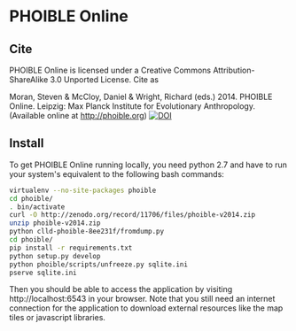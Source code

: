 PHOIBLE Online
==============

Cite
----

PHOIBLE Online is licensed under a Creative Commons Attribution-ShareAlike 3.0 Unported License. Cite as

  Moran, Steven & McCloy, Daniel & Wright, Richard (eds.) 2014.
  PHOIBLE Online.
  Leipzig: Max Planck Institute for Evolutionary Anthropology.
  (Available online at http://phoible.org) 
  [![DOI](https://zenodo.org/badge/doi/10.5281/zenodo.11706.png)](http://dx.doi.org/10.5281/zenodo.11706)


Install
-------

To get PHOIBLE Online running locally, you need python 2.7 and have to run your system's equivalent to the following bash commands:

```bash
virtualenv --no-site-packages phoible
cd phoible/
. bin/activate
curl -O http://zenodo.org/record/11706/files/phoible-v2014.zip
unzip phoible-v2014.zip
python clld-phoible-8ee231f/fromdump.py
cd phoible/
pip install -r requirements.txt
python setup.py develop
python phoible/scripts/unfreeze.py sqlite.ini
pserve sqlite.ini
```

Then you should be able to access the application by visiting http://localhost:6543 in your browser. Note that you still need an internet connection for the application to download external resources like the map tiles or javascript libraries.




